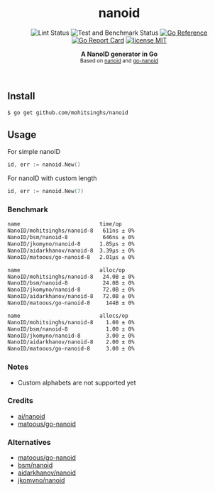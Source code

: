 <h1 align='center'>nanoid</h1>
<p align="center">
  <img src="https://github.com/mohitsinghs/nanoid/actions/workflows/lint.yml/badge.svg" alt="Lint Status">
  <img src="https://github.com/mohitsinghs/nanoid/actions/workflows/test.yml/badge.svg" alt="Test and Benchmark Status">
  <a href="https://pkg.go.dev/github.com/mohitsinghs/nanoid"><img src="https://pkg.go.dev/badge/github.com/mohitsinghs/nanoid.svg" alt="Go Reference"></a>
  <a href="https://goreportcard.com/badge/github.com/mohitsinghs/nanoid"><img src="https://goreportcard.com/badge/github.com/mohitsinghs/nanoid" alt="Go Report Card"></a>
  <a href="https://github.com/mohitsinghs/nanoid/blob/master/LICENSE"><img src="https://img.shields.io/github/license/mohitsinghs/nanoid" alt="license MIT"></a>
</p>
<p align="center">
  <b>A NanoID generator in Go</b><br/>
  <sub>Based on <a href="https://github.com/ai/nanoid">nanoid</a> and <a href="https://github.com/matoous/go-nanoid">go-nanoid</a></sub>
</p>
<br />

## Install

```bash
$ go get github.com/mohitsinghs/nanoid
```

## Usage

For simple nanoID

```go
id, err := nanoid.New()
```

For nanoID with custom length

```go
id, err := nanoid.New(7)
```

### Benchmark

```sh
name                         time/op
NanoID/mohitsinghs/nanoid-8   611ns ± 0%
NanoID/bsm/nanoid-8           646ns ± 0%
NanoID/jkomyno/nanoid-8      1.85µs ± 0%
NanoID/aidarkhanov/nanoid-8  3.39µs ± 0%
NanoID/matoous/go-nanoid-8   2.01µs ± 0%

name                         alloc/op
NanoID/mohitsinghs/nanoid-8   24.0B ± 0%
NanoID/bsm/nanoid-8           24.0B ± 0%
NanoID/jkomyno/nanoid-8       72.0B ± 0%
NanoID/aidarkhanov/nanoid-8   72.0B ± 0%
NanoID/matoous/go-nanoid-8     144B ± 0%

name                         allocs/op
NanoID/mohitsinghs/nanoid-8    1.00 ± 0%
NanoID/bsm/nanoid-8            1.00 ± 0%
NanoID/jkomyno/nanoid-8        3.00 ± 0%
NanoID/aidarkhanov/nanoid-8    2.00 ± 0%
NanoID/matoous/go-nanoid-8     3.00 ± 0%

```

### Notes

- Custom alphabets are not supported yet

### Credits

- [ai/nanoid](https://github.com/ai/nanoid)
- [matoous/go-nanoid](https://github.com/matoous/go-nanoid)

### Alternatives

- [matoous/go-nanoid](https://github.com/matoous/go-nanoid)
- [bsm/nanoid](https://github.com/bsm/nanoid)
- [aidarkhanov/nanoid](https://github.com/aidarkhanov/nanoid)
- [jkomyno/nanoid](https://github.com/jkomyno/nanoid)
